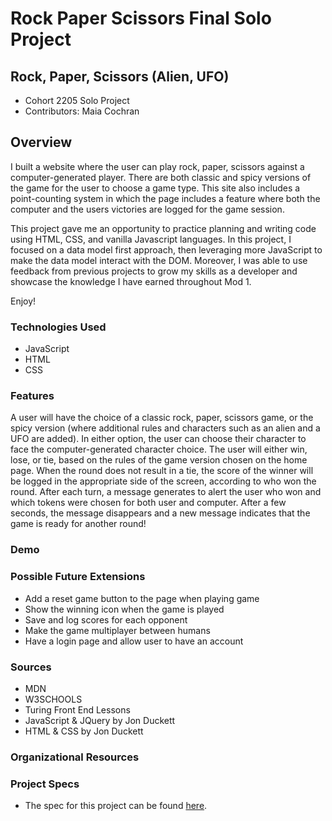 # Rock Paper Scissors Final Solo Project

## Rock, Paper, Scissors (Alien, UFO)
- Cohort 2205 Solo Project
- Contributors: Maia Cochran

## Overview
I built a website where the user can play rock, paper, scissors against a computer-generated player. There are both classic and spicy versions of the game for the user to choose a game type. This site also includes a point-counting system in which the page includes a feature where both the computer and the users victories are logged for the game session.

This project gave me an opportunity to practice planning and writing code using HTML, CSS, and vanilla Javascript languages. In this project, I focused on a data model first approach, then leveraging more JavaScript to make the data model interact with the DOM. Moreover, I was able to use feedback from previous projects to grow my skills as a developer and showcase the knowledge I have earned throughout Mod 1.

Enjoy!

### Technologies Used
- JavaScript
- HTML
- CSS

### Features
A user will have the choice of a classic rock, paper, scissors game, or the spicy version (where additional rules and characters such as an alien and a UFO are added). In either option, the user can choose their character to face the computer-generated character choice. The user will either win, lose, or tie, based on the rules of the game version chosen on the home page. When the round does not result in a tie, the score of the winner will be logged in the appropriate side of the screen, according to who won the round. After each turn, a message generates to alert the user who won and which tokens were chosen for both user and computer. After a few seconds, the message disappears and a new message indicates that the game is ready for another round!

### Demo



### Possible Future Extensions
- Add a reset game button to the page when playing game
- Show the winning icon when the game is played
- Save and log scores for each opponent
- Make the game multiplayer between humans
- Have a login page and allow user to have an account
<!-- ##Deployed Page
Vist the webpage here. -->

### Sources
- MDN
- W3SCHOOLS
- Turing Front End Lessons
- JavaScript & JQuery by Jon Duckett
- HTML & CSS by Jon Duckett

### Organizational Resources


### Project Specs
- The spec for this project can be found [here](https://frontend.turing.edu/projects/module-1/rock-paper-scissors-solo-v2.html).
